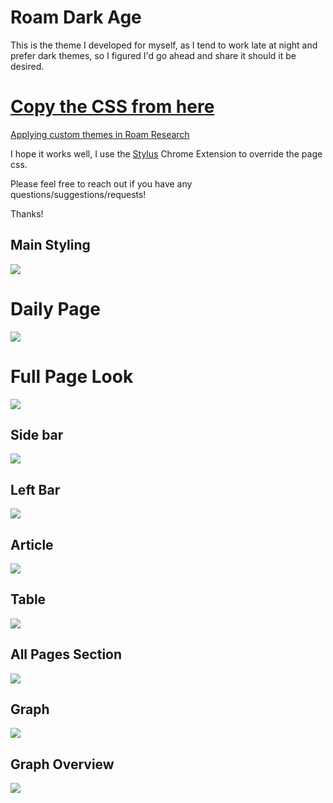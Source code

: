 # Roam Dark Age

This is the theme I developed for myself, as I tend to work late at night and prefer dark themes, so I figured I'd go ahead and share it should it be desired.

# [Copy the CSS from here](https://github.com/shodty/Roam_Dark_Age/blob/master/Roam_Dark_Age.css)

[Applying custom themes in Roam Research](https://www.youtube.com/watch?v=UY-sAC2eGyI)

I hope it works well, I use the [Stylus](https://chrome.google.com/webstore/detail/stylus/clngdbkpkpeebahjckkjfobafhncgmne?hl=en) Chrome Extension to override the page css. 

Please feel free to reach out if you have any questions/suggestions/requests!

Thanks!

## Main Styling
![](Images/Main.png)
# Daily Page
![](Images/Daily.png)
# Full Page Look
![](Images/FullPage2.png)
## Side bar
![](Images/Sidebar.png)
## Left Bar
![](Images/Leftbar.png)
## Article
![](Images/Article.png)
## Table
![](Images/Table.png)
## All Pages Section
![](Images/All_Pages_Section.png)
## Graph
![](Images/Graph2.png)
## Graph Overview
![](Images/Graph_Overview.png)
